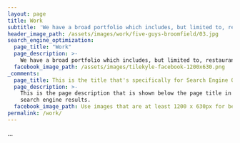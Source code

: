 ```yaml
---
layout: page
title: Work
subtitle: 'We have a broad portfolio which includes, but limited to, restaurants, retail, senior living, and gas stations.'
header_image_path: /assets/images/work/five-guys-broomfield/03.jpg
search_engine_optimization:
  page_title: "Work"
  page_description: >-
    We have a broad portfolio which includes, but limited to, restaurants, retail, senior living, and gas stations.
  facebook_image_path: /assets/images/tilekyle-facebook-1200x630.png
_comments:
  page_title: This is the title that's specifically for Search Engine Optimization.
  page_description: >-
    This is the page description that is shown below the page title in the
    search engine results.
  facebook_image_path: Use images that are at least 1200 x 630px for best results or a minimum of at least 600 x 315px.
permalink: /work/
---
```


...